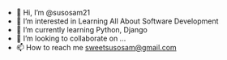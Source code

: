 - 👋 Hi, I’m @susosam21
- 👀 I’m interested in Learning All About Software Development
- 🌱 I’m currently learning Python, Django 
- 💞️ I’m looking to collaborate on ...
- 📫 How to reach me sweetsusosam@gmail.com

<!---
susosam21/susosam21 is a ✨ special ✨ repository because its `README.md` (this file) appears on your GitHub profile.
You can click the Preview link to take a look at your changes.
--->
